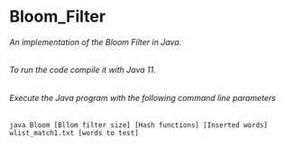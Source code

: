 # Bloom_Filter
###### An implementation of the Bloom Filter in Java.
###### To run the code compile it with Java 11.
###### Execute the Java program with the following command line parameters
```
java Bloom [Bllom filter size] [Hash functions] [Inserted words] wlist_match1.txt [words to test]
```

